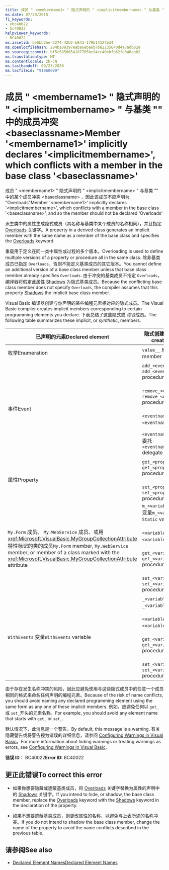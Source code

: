 ```yaml
---
title: 成员 " <membername1> " 隐式声明的 " <implicitmembername> " 与基类 "" 中的成员冲突 <baseclassname>
ms.date: 07/20/2015
f1_keywords:
- vbc40022
- bc40022
helpviewer_keywords:
- BC40022
ms.assetid: be5bb2ee-2274-42b2-b843-179b14127b34
ms.openlocfilehash: 284b109397eaba6eba6b7b82235640d4a7adb82e
ms.sourcegitcommit: bf5c5850654187705bc94cc40ebfb62fe346ab02
ms.translationtype: MT
ms.contentlocale: zh-CN
ms.lasthandoff: 09/23/2020
ms.locfileid: "91060089"
---
```

# <a name="member-membername1-implicitly-declares-implicitmembername-which-conflicts-with-a-member-in-the-base-class-baseclassname"></a><span data-ttu-id="6e858-102">成员 " \<membername1> " 隐式声明的 " \<implicitmembername> " 与基类 "" 中的成员冲突 \<baseclassname></span><span class="sxs-lookup"><span data-stu-id="6e858-102">Member '\<membername1>' implicitly declares '\<implicitmembername>', which conflicts with a member in the base class '\<baseclassname>'</span></span>

<span data-ttu-id="6e858-103">成员 " \<membername1> " 隐式声明的 " \<implicitmembername> " 与基类 "" 中的某个成员冲突 \<baseclassname> ，因此该成员不应声明为 "Overloads"</span><span class="sxs-lookup"><span data-stu-id="6e858-103">Member '\<membername1>' implicitly declares '\<implicitmembername>', which conflicts with a member in the base class '\<baseclassname>', and so the member should not be declared 'Overloads'</span></span>  
  
 <span data-ttu-id="6e858-104">派生类中的属性生成隐式成员（其名称与基类中某个成员的名称相同），并且指定 [Overloads](../language-reference/modifiers/overloads.md) 关键字。</span><span class="sxs-lookup"><span data-stu-id="6e858-104">A property in a derived class generates an implicit member with the same name as a member of the base class and specifies the [Overloads](../language-reference/modifiers/overloads.md) keyword.</span></span>  
  
 <span data-ttu-id="6e858-105">重载用于定义在同一类中属性或过程的多个版本。</span><span class="sxs-lookup"><span data-stu-id="6e858-105">Overloading is used to define multiple versions of a property or procedure all in the same class.</span></span> <span data-ttu-id="6e858-106">除非基类成员已指定 `Overloads`，否则不能定义基类成员的其它版本。</span><span class="sxs-lookup"><span data-stu-id="6e858-106">You cannot define an additional version of a base class member unless that base class member already specifies `Overloads`.</span></span> <span data-ttu-id="6e858-107">由于冲突的基类成员不指定 `Overloads`，编译器将假定此属性 [Shadows](../language-reference/modifiers/shadows.md) 为隐式基类成员。</span><span class="sxs-lookup"><span data-stu-id="6e858-107">Because the conflicting base class member does not specify `Overloads`, the compiler assumes that this property [Shadows](../language-reference/modifiers/shadows.md) the implicit base class member.</span></span>  
  
 <span data-ttu-id="6e858-108">Visual Basic 编译器创建与你声明的某些编程元素相对应的隐式成员。</span><span class="sxs-lookup"><span data-stu-id="6e858-108">The Visual Basic compiler creates implicit members corresponding to certain programming elements you declare.</span></span> <span data-ttu-id="6e858-109">下表总结了这些隐式或 *综合*成员。</span><span class="sxs-lookup"><span data-stu-id="6e858-109">The following table summarizes these implicit, or *synthetic*, members.</span></span>  
  
|<span data-ttu-id="6e858-110">已声明的元素</span><span class="sxs-lookup"><span data-stu-id="6e858-110">Declared element</span></span>|<span data-ttu-id="6e858-111">隐式创建的成员</span><span class="sxs-lookup"><span data-stu-id="6e858-111">Implicitly created members</span></span>|  
|----------------------|--------------------------------|  
|<span data-ttu-id="6e858-112">枚举</span><span class="sxs-lookup"><span data-stu-id="6e858-112">Enumeration</span></span>|<span data-ttu-id="6e858-113">`value__` 成员</span><span class="sxs-lookup"><span data-stu-id="6e858-113">`value__` member</span></span>|  
|<span data-ttu-id="6e858-114">事件</span><span class="sxs-lookup"><span data-stu-id="6e858-114">Event</span></span>|<span data-ttu-id="6e858-115">`add_<eventname>` 过程</span><span class="sxs-lookup"><span data-stu-id="6e858-115">`add_<eventname>` procedure</span></span><br /><br /> <span data-ttu-id="6e858-116">`remove_<eventname>` 过程</span><span class="sxs-lookup"><span data-stu-id="6e858-116">`remove_<eventname>` procedure</span></span><br /><br /> <span data-ttu-id="6e858-117">`<eventname>Event` 字段</span><span class="sxs-lookup"><span data-stu-id="6e858-117">`<eventname>Event` field</span></span><br /><br /> <span data-ttu-id="6e858-118">`<eventname>EventHandler` 委托</span><span class="sxs-lookup"><span data-stu-id="6e858-118">`<eventname>EventHandler` delegate</span></span>|  
|<span data-ttu-id="6e858-119">属性</span><span class="sxs-lookup"><span data-stu-id="6e858-119">Property</span></span>|<span data-ttu-id="6e858-120">`get_<propertyname>` 过程</span><span class="sxs-lookup"><span data-stu-id="6e858-120">`get_<propertyname>` procedure</span></span><br /><br /> <span data-ttu-id="6e858-121">`set_<propertyname>` 过程</span><span class="sxs-lookup"><span data-stu-id="6e858-121">`set_<propertyname>` procedure</span></span>|  
|<span data-ttu-id="6e858-122">`My.Form` 成员、 `My.WebService` 成员、或用 <xref:Microsoft.VisualBasic.MyGroupCollectionAttribute> 特性标记的类的成员</span><span class="sxs-lookup"><span data-stu-id="6e858-122">`My.Form` member, `My.WebService` member, or member of a class marked with the <xref:Microsoft.VisualBasic.MyGroupCollectionAttribute> attribute</span></span>|<span data-ttu-id="6e858-123">`m_<variablename>``Static`变量</span><span class="sxs-lookup"><span data-stu-id="6e858-123">`m_<variablename>` `Static` variable</span></span><br /><br /> <span data-ttu-id="6e858-124">`<variablename>` 属性</span><span class="sxs-lookup"><span data-stu-id="6e858-124">`<variablename>` property</span></span><br /><br /> <span data-ttu-id="6e858-125">`get_<variablename>` 过程</span><span class="sxs-lookup"><span data-stu-id="6e858-125">`get_<variablename>` procedure</span></span><br /><br /> <span data-ttu-id="6e858-126">`set_<variablename>` 过程</span><span class="sxs-lookup"><span data-stu-id="6e858-126">`set_<variablename>` procedure</span></span>|  
|<span data-ttu-id="6e858-127">`WithEvents` 变量</span><span class="sxs-lookup"><span data-stu-id="6e858-127">`WithEvents` variable</span></span>|<span data-ttu-id="6e858-128">`_<variablename>` 变量</span><span class="sxs-lookup"><span data-stu-id="6e858-128">`_<variablename>` variable</span></span><br /><br /> <span data-ttu-id="6e858-129">`<variablename>` 属性</span><span class="sxs-lookup"><span data-stu-id="6e858-129">`<variablename>` property</span></span><br /><br /> <span data-ttu-id="6e858-130">`get_<variablename>` 过程</span><span class="sxs-lookup"><span data-stu-id="6e858-130">`get_<variablename>` procedure</span></span><br /><br /> <span data-ttu-id="6e858-131">`set_<variablename>` 过程</span><span class="sxs-lookup"><span data-stu-id="6e858-131">`set_<variablename>` procedure</span></span>|  
  
 <span data-ttu-id="6e858-132">由于存在发生名称冲突的风险，因此应避免使用与这些隐式成员中的任意一个成员相同的格式来命名任何声明的编程元素。</span><span class="sxs-lookup"><span data-stu-id="6e858-132">Because of the risk of name conflicts, you should avoid naming any declared programming element using the same form as any one of these implicit members.</span></span> <span data-ttu-id="6e858-133">例如，应避免任何以 `get_` 或 `set_`开头的元素名称。</span><span class="sxs-lookup"><span data-stu-id="6e858-133">For example, you should avoid any element name that starts with `get_` or `set_`.</span></span>  
  
 <span data-ttu-id="6e858-134">默认情况下，此消息是一个警告。</span><span class="sxs-lookup"><span data-stu-id="6e858-134">By default, this message is a warning.</span></span> <span data-ttu-id="6e858-135">有关隐藏警告或将警告视为错误的详细信息，请参阅 [Configuring Warnings in Visual Basic](/visualstudio/ide/configuring-warnings-in-visual-basic)。</span><span class="sxs-lookup"><span data-stu-id="6e858-135">For more information about hiding warnings or treating warnings as errors, see [Configuring Warnings in Visual Basic](/visualstudio/ide/configuring-warnings-in-visual-basic).</span></span>  
  
 <span data-ttu-id="6e858-136">**错误 ID：** BC40022</span><span class="sxs-lookup"><span data-stu-id="6e858-136">**Error ID:** BC40022</span></span>  
  
## <a name="to-correct-this-error"></a><span data-ttu-id="6e858-137">更正此错误</span><span class="sxs-lookup"><span data-stu-id="6e858-137">To correct this error</span></span>  
  
- <span data-ttu-id="6e858-138">如果你想要隐藏或遮蔽基类成员，将 [Overloads](../language-reference/modifiers/overloads.md) 关键字替换为属性的声明中的 [Shadows](../language-reference/modifiers/shadows.md) 关键字。</span><span class="sxs-lookup"><span data-stu-id="6e858-138">If you intend to hide, or shadow, the base class member, replace the [Overloads](../language-reference/modifiers/overloads.md) keyword with the [Shadows](../language-reference/modifiers/shadows.md) keyword in the declaration of the property.</span></span>  
  
- <span data-ttu-id="6e858-139">如果不想要遮蔽基类成员，则更改属性的名称，以避免与上表所述的名称冲突。</span><span class="sxs-lookup"><span data-stu-id="6e858-139">If you do not intend to shadow the base class member, change the name of the property to avoid the name conflicts described in the previous table.</span></span>  
  
## <a name="see-also"></a><span data-ttu-id="6e858-140">请参阅</span><span class="sxs-lookup"><span data-stu-id="6e858-140">See also</span></span>

- [<span data-ttu-id="6e858-141">Declared Element Names</span><span class="sxs-lookup"><span data-stu-id="6e858-141">Declared Element Names</span></span>](../programming-guide/language-features/declared-elements/declared-element-names.md)
